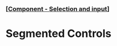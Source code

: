 ### [[Component - Selection and input](./human-interface-guidelines-markdown/component/selection-and-input.md)]  
  
# **Segmented Controls**  

